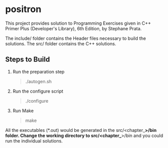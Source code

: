 positron
========
This project provides solution to Programming Exercises given in C++ Primer Plus (Developer's Library), 6th Edition, by Stephane Prata.

The include/ folder contains the Header files necessary to build the solutions.
The src/ folder contains the C++ solutions.

Steps to Build
--------------
1.  Run the preparation step
    > ./autogen.sh
    
2.  Run the configure script
    > ./configure

3.  Run Make
    > make

All the executables (*.out) would be generated in the src/<chapter_**>/bin folder.
Change the working directory to src/<chapter_**>/bin and you could run the individual solutions.
